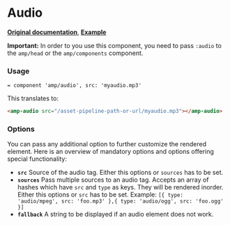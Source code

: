 # Audio

**[Original documentation](https://www.ampproject.org/docs/reference/components/amp-audio)**, **[Example](https://ampbyexample.com/components/amp-audio)**

**Important:** In order to you use this component, you need to pass `:audio` to the `amp/head` or the `amp/components` component.

### Usage

```haml
= component 'amp/audio', src: 'myaudio.mp3'
```

This translates to:

```html
<amp-audio src="/asset-pipeline-path-or-url/myaudio.mp3"></amp-audio>
```

### Options

You can pass any additional option to further customize the rendered element. Here is an overview of mandatory options and options offering special functionality:

* **`src`** Source of the audio tag. Either this options or `sources` has to be set.
* **`sources`** Pass multiple sources to an audio tag. Accepts an array of hashes which have `src` and `type` as keys. They will be rendered inorder. Either this options or `src` has to be set. Example: `[{ type: 'audio/mpeg', src: 'foo.mp3' },{ type: 'audio/ogg', src: 'foo.ogg' }]`
* **`fallback`** A string to be displayed if an audio element does not work.
